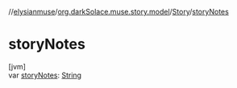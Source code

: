 //[elysianmuse](../../../index.md)/[org.darkSolace.muse.story.model](../index.md)/[Story](index.md)/[storyNotes](story-notes.md)

# storyNotes

[jvm]\
var [storyNotes](story-notes.md): [String](https://kotlinlang.org/api/latest/jvm/stdlib/kotlin/-string/index.html)
